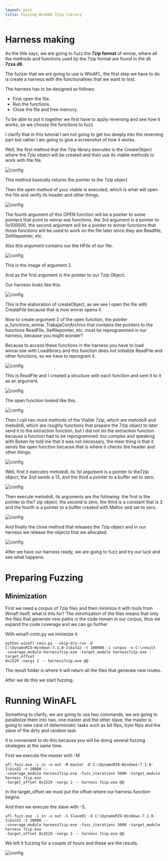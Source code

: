 ```yaml
---
layout: post
title: Fuzzing WinRAR 7zip library
---
```


# Harness making

As the title says, we are going to fuzz the **7zip format** of winrar, where all the methods and functions used by the 7zip format are found in the dll **7zxa.dll**.

The fuzzer that we are going to use is WinAFL, the first step we have to do is create a harness with the functionalities that we want to test.

The harness has to be designed as follows:

* First open the file.
* Run the functions.
* Close the file and free memory.

To be able to put it together we first have to apply reversing and see how it works, so we choose the functions to fuzz.

I clarify that in this tutorial I am not going to get too deeply into the reversing part but rather I am going to give a screenshot of how it works.

Well, the first method that the 7zip library executes is the CreateObject where the 7zip object will be created and then use its vtable methods to work with the file.

![config](/images/imagen1.png)


This method basically returns the pointer to the 7zip object

Then the open method of your vtable is executed, which is what will open the file and verify its header and other things.

![config](/images/imagen2.png)


The fourth argument of this OPEN function will be a pointer to some pointers that point to winrar.exe functions, the 3rd argument is a pointer to 0x100000, the second argument will be a pointer to winrar functions that those functions will be used to work on the file later since they are Readfile, Setfilepointer, etc. 

Also this argument contains our the HFile of our file.

![config](/images/imagen3.png)

This is the image of argument 2.

And as the first argument is the pointer to our 7zip Object.

Our harness looks like this:

![config](/images/imagen4.png)

This is the elaboration of createObject, as we see I open the file with CreateFile because that is how winrar opens it

Now to create argument 2 of the open function, the pointer p_functions_winrar_TrabajaConArchivo that contains the pointers to the functions ReadFIle, Setfilepointer, etc. must be reprogrammed in our harness, because you might wonder?

Because to access these functions in the harness you have to load winrar.exe with Loadlibrary and this function does not initialize ReadFile and other functions, so we have to reprogram it.

![config](/images/imagen5.png)

This is ReadFile and I created a structure with each function and sent it to it as an argument.

![config](/images/imagen6.png)

The open function looked like this.

![config](/images/imagen7.png)

Then I call two more methods of the Vtable 7zip, which are metodo8 and metodo6, which are roughly functions that prepare the 7zip object to later send it to the extraction function, but I did not do the extraction function because a function had to be reprogrammed. too complex and speaking with Boken he told me that it was not necessary, the main thing is that it sends the open function because that is where it checks the header and other things.

![config](/images/imagen8.png)



Well, first it executes metodo8, its 1st argument is a pointer to the7zip object, the 2nd sends a 13, and the third a pointer to a buffer set to zero.

![config](/images/imagen9.png)

Then execute metodo6, its arguments are the following: the first is the pointer to the7 zip object, the second is zero, the third is a constant that is 3 and the fourth is a pointer to a buffer created with Malloc and set to zero.

![config](/images/imagen10.png)

And finally the close method that releases the 7zip object and in our harness we release the objects that we allocated.

![config](/images/imagen11.png)

After we have our harness ready, we are going to fuzz and try our luck and see what happens.

# Preparing Fuzzing

## Minimization

First we need a corpus of 7zip files and then minimize it with tools from Winafl itself, what is this for?
The minimization of the files means that only the files that generate new paths in the code remain in our corpus, thus we expand the code coverage and we can go further

With winafl-cmin.py we minimize it

```
python winafl-cmin.py --skip-dry-run -D
C:\DynamoRIO-Windows-7.1.0-1\bin32 -t 100000 -i corpus -o C:\result
-coverage_module harness7zip.exe -target_module harness7zip.exe -target_offset
0x1529 -nargs 2 -- harness7zip.exe @@
```
The result folder is where it will return all the files that generate new routes.


After we do this we start fuzzing.


# Running WinAFL

Something to clarify, we are going to use two commands, we are going to parallelize them into two, one master and the other slave, the master is going to take care of deterministic tasks such as bit flips, byte flips and the slave of the dirty and random task.

It is convenient to do this because you will be doing several fuzzing strategies at the same time.

First we execute the master with -M

```
afl-fuzz.exe -i in -o out -M master -D C:\DynamoRIO-Windows-7.1.0-1\bin32 -t 20000 --
-coverage_module harness7zip.exe -fuzz_iterations 5000 -target_module harness 7zip.exe
-target_offset 0x1529 -nargs 2 -- harness 7zip.exe @@

```
In the target_offset we must put the offset where our harness function begins.

And then we execute the slave with -S.

```
afl-fuzz.exe -i in -o out -S Slave01 -D C:\DynamoRIO-Windows-7.1.0-1\bin32 -t 20000 --
-coverage_module harness7zip.exe -fuzz_iterations 5000 -target_module harness 7zip.exe
-target_offset 0x1529 -nargs 2 -- harness 7zip.exe @@
```
We left it fuzzing for a couple of hours and these are the results.



![config](/images/imagen12.png)



